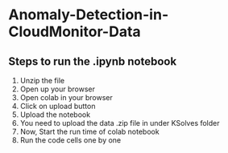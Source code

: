 # Anomaly-Detection-in-CloudMonitor-Data

## Steps to run the .ipynb notebook
1. Unzip the file
2. Open up your browser
3. Open colab in your browser
4. Click on upload button
5. Upload the notebook
6. You need to upload the data .zip file in under KSolves folder
7. Now, Start the run time of colab notebook
8. Run the code cells one by one
